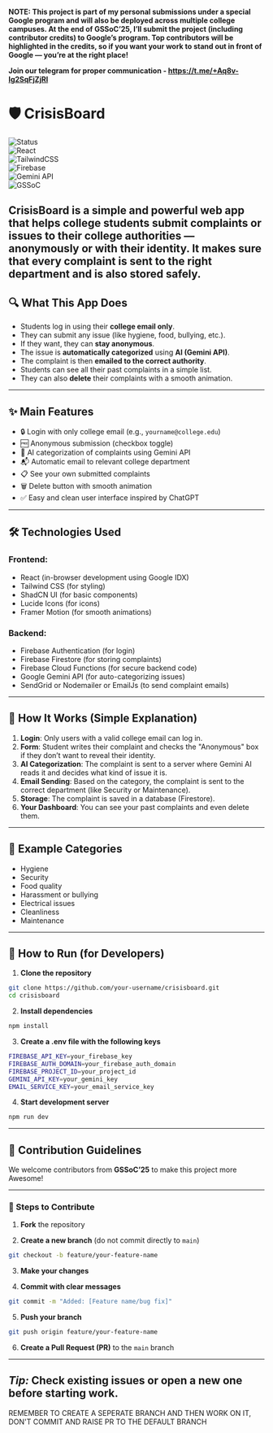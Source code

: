 **NOTE: This project is part of my personal submissions under a special Google program and will also be deployed across multiple college campuses. At the end of **GSSoC’25**, I’ll submit the project (including contributor credits) to Google’s program. **Top contributors will be highlighted in the credits**, so if you want your work to stand out in front of Google — you’re at the right place!**

**Join our telegram for proper communication - https://t.me/+Aq8v-Ig2SqFjZjRl**


# 🛡️ CrisisBoard

![Status](https://img.shields.io/badge/status-active-success.svg)  
![React](https://img.shields.io/badge/Frontend-React-blue)  
![TailwindCSS](https://img.shields.io/badge/UI-TailwindCSS-38B2AC)  
![Firebase](https://img.shields.io/badge/Backend-Firebase-orange)  
![Gemini API](https://img.shields.io/badge/AI-Gemini_API-yellow)  
![GSSoC](https://img.shields.io/badge/Open%20Source-GSSoC'25-brightgreen)  

CrisisBoard is a simple and powerful web app that helps college students submit complaints or issues to their college authorities — **anonymously or with their identity**. It makes sure that every complaint is sent to the right department and is also stored safely.
---

## 🔍 What This App Does

- Students log in using their **college email only**.
- They can submit any issue (like hygiene, food, bullying, etc.).
- If they want, they can **stay anonymous**.
- The issue is **automatically categorized** using **AI (Gemini API)**.
- The complaint is then **emailed to the correct authority**.
- Students can see all their past complaints in a simple list.
- They can also **delete** their complaints with a smooth animation.

---

## ✨ Main Features

- 🔒 Login with only college email (e.g., `yourname@college.edu`)
- 🆓 Anonymous submission (checkbox toggle)
- 🧠 AI categorization of complaints using Gemini API
- 📬 Automatic email to relevant college department
- 📋 See your own submitted complaints
- 🗑️ Delete button with smooth animation
- ✅ Easy and clean user interface inspired by ChatGPT

---

## 🛠️ Technologies Used

### Frontend:
- React (in-browser development using Google IDX)
- Tailwind CSS (for styling)
- ShadCN UI (for basic components)
- Lucide Icons (for icons)
- Framer Motion (for smooth animations)

### Backend:
- Firebase Authentication (for login)
- Firebase Firestore (for storing complaints)
- Firebase Cloud Functions (for secure backend code)
- Google Gemini API (for auto-categorizing issues)
- SendGrid or Nodemailer or EmailJs (to send complaint emails)

---

## 🧠 How It Works (Simple Explanation)

1. **Login**: Only users with a valid college email can log in.
2. **Form**: Student writes their complaint and checks the "Anonymous" box if they don’t want to reveal their identity.
3. **AI Categorization**: The complaint is sent to a server where Gemini AI reads it and decides what kind of issue it is.
4. **Email Sending**: Based on the category, the complaint is sent to the correct department (like Security or Maintenance).
5. **Storage**: The complaint is saved in a database (Firestore).
6. **Your Dashboard**: You can see your past complaints and even delete them.

---

## 🧪 Example Categories

- Hygiene
- Security
- Food quality
- Harassment or bullying
- Electrical issues
- Cleanliness
- Maintenance

---

## 🧾 How to Run (for Developers)


1. **Clone the repository**
```bash
git clone https://github.com/your-username/crisisboard.git
cd crisisboard
```

2. **Install dependencies**
```bash
npm install
```

3. **Create a .env file with the following keys**
```bash
FIREBASE_API_KEY=your_firebase_key
FIREBASE_AUTH_DOMAIN=your_firebase_auth_domain
FIREBASE_PROJECT_ID=your_project_id
GEMINI_API_KEY=your_gemini_key
EMAIL_SERVICE_KEY=your_email_service_key
```

4. **Start development server**
```bash
npm run dev
```

---

## 🤝 Contribution Guidelines
We welcome contributors from **GSSoC’25** to make this project more Awesome!  

---

### 📌 Steps to Contribute

1. **Fork** the repository  

2. **Create a new branch** (do not commit directly to `main`)  
```bash
git checkout -b feature/your-feature-name
````

3. **Make your changes**

4. **Commit with clear messages**

```bash
git commit -m "Added: [Feature name/bug fix]"
```

5. **Push your branch**

```bash
git push origin feature/your-feature-name
```

6. **Create a Pull Request (PR)** to the `main` branch

---

## *Tip:* Check existing issues or open a new one before starting work.
REMEMBER TO CREATE A SEPERATE BRANCH AND THEN WORK ON IT, DON'T COMMIT AND RAISE PR TO THE DEFAULT BRANCH
